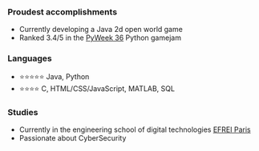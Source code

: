 ### Proudest accomplishments
- Currently developing a Java 2d open world game
- Ranked 3.4/5 in the [PyWeek 36](https://pyweek.org/36/) Python gamejam

### Languages
- ⭐️⭐️⭐️⭐️⭐️ Java, Python
- ⭐️⭐️⭐️⭐️ C, HTML/CSS/JavaScript, MATLAB, SQL

### Studies
- Currently in the engineering school of digital technologies [EFREI Paris](https://eng.efrei.fr/)
- Passionate about CyberSecurity
